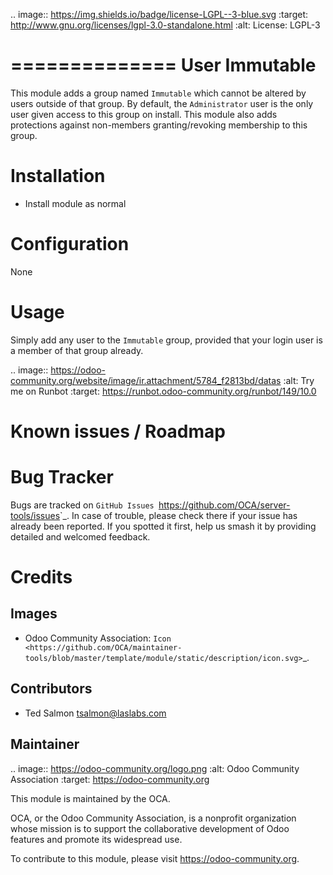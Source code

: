 .. image:: https://img.shields.io/badge/license-LGPL--3-blue.svg
   :target: http://www.gnu.org/licenses/lgpl-3.0-standalone.html
   :alt: License: LGPL-3

==============
User Immutable
==============

This module adds a group named `Immutable` which cannot be altered by users 
outside of that group. By default, the `Administrator` user is the only user
given access to this group on install. This module also adds protections 
against non-members granting/revoking membership to this group.



Installation
============

* Install module as normal

Configuration
=============

None

Usage
=====

Simply add any user to the `Immutable` group, provided that your login user 
is a member of that group already.


.. image:: https://odoo-community.org/website/image/ir.attachment/5784_f2813bd/datas
   :alt: Try me on Runbot
   :target: https://runbot.odoo-community.org/runbot/149/10.0

Known issues / Roadmap
======================


Bug Tracker
===========

Bugs are tracked on `GitHub Issues
`<https://github.com/OCA/server-tools/issues>`_. In case of trouble, please
check there if your issue has already been reported. If you spotted it first,
help us smash it by providing detailed and welcomed feedback.


Credits
=======

Images
------

* Odoo Community Association: `Icon <https://github.com/OCA/maintainer-tools/blob/master/template/module/static/description/icon.svg>`_.

Contributors
------------

* Ted Salmon <tsalmon@laslabs.com>


Maintainer
----------

.. image:: https://odoo-community.org/logo.png
   :alt: Odoo Community Association
   :target: https://odoo-community.org

This module is maintained by the OCA.

OCA, or the Odoo Community Association, is a nonprofit organization whose
mission is to support the collaborative development of Odoo features and
promote its widespread use.

To contribute to this module, please visit https://odoo-community.org.
